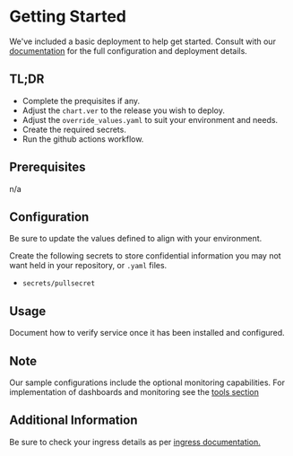 # Getting Started
We've included a basic deployment to help get started.
Consult with our [documentation](https://all.docs.genesys.com/PEC-AD/Current/WWEPEGuide) for the full configuration and deployment details.

## TL;DR
- Complete the prequisites if any.
- Adjust the `chart.ver` to the release you wish to deploy.
- Adjust the `override_values.yaml` to suit your environment and needs.
- Create the required secrets.
- Run the github actions workflow.

## Prerequisites

n/a

## Configuration

Be sure to update the values defined to align with your environment.

Create the following secrets to store confidential information you may not want held in your repository, or `.yaml` files. 
- `secrets/pullsecret`

## Usage

Document how to verify service once it has been installed and configured.

## Note
Our sample configurations include the optional monitoring capabilities. For implementation of dashboards and monitoring see the [tools section](/tools)

## Additional Information

Be sure to check your ingress details as per [ingress documentation.](/doc/ingress.md) 